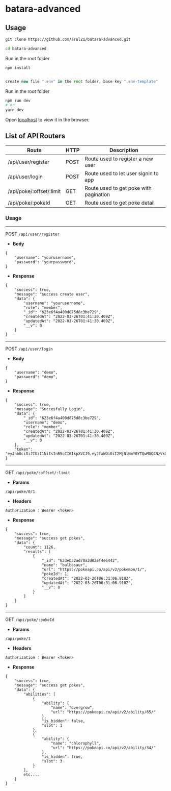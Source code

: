 # batara-advanced

## Usage

```bash
git clone https://github.com/arul21/batara-advanced.git
```

```bash
cd batara-advanced
```

Run in the root folder

```bash
npm install
```

```javascript

create new file ".env" in the root folder, base key ".env-template"

```

Run in the root folder

```bash
npm run dev
# or
yarn dev
```

Open [localhost](http://localhost:3000) to view it in the browser.

## List of API Routers

| Route                    | HTTP | Description                            |
| ------------------------ | ---- | -------------------------------------- |
| /api/user/register       | POST | Route used to register a new user      |
| /api/user/login          | POST | Route used to let user signin to app   |
| /api/poke/:offset/:limit | GET  | Route used to get poke with pagination |
| /api/poke/:pokeId        | GET  | Route used to get poke detail          |

### Usage

---

POST
`/api/user/register `

- **Body**

```
{
    "username": "yourusername",
    "password": "yourpassword",
}
```

- **Response**

```
{
    "success": true,
    "message": "success create user",
    "data": {
        "username": "yourusername",
        "role": "member",
        "_id": "623e6f4a400d875d8c3be729",
        "createdAt": "2022-03-26T01:41:30.409Z",
        "updatedAt": "2022-03-26T01:41:30.409Z",
        "__v": 0
    }
}
```

---

POST
`/api/user/login `

- **Body**

```
{
    "username": "demo",
    "password": "demo",
}
```

- **Response**

```
{
    "success": true,
    "message": "Succesfully Login",
    "data": {
        "_id": "623e6f4a400d875d8c3be729",
        "username": "demo",
        "role": "member",
        "createdAt": "2022-03-26T01:41:30.409Z",
        "updatedAt": "2022-03-26T01:41:30.409Z",
        "__v": 0
    },
    "token": "eyJhbGciOiJIUzI1NiIsInR5cCI6IkpXVCJ9.eyJfaWQiOiI2MjNlNmY0YTQwMGQ4NzVkOGMzYmU3MjkiLCJyb2xlIjoibWVtYmVyIiwidXNlcm5hbWUiOiJkZW1vIiwiaWF0IjoxNjQ4MjU5MTUwfQ.r653VvnQEtWdv2MP3JLZMGvslNNxOL4I_QSEh_KtqH8"
}
```

---

GET
`/api/poke/:offset/:limit`

- **Params**

```
/api/poke/0/1
```

- **Headers**

```
Authorization : Bearer <Token>
```

- **Response**

```
{
    "success": true,
    "message": "success get pokes",
    "data": {
        "count": 1126,
        "results": [
            {
                "_id": "623eb32ad70a2d03ef4e6442",
                "name": "bulbasaur",
                "url": "https://pokeapi.co/api/v2/pokemon/1/",
                "pokeId": 1,
                "createdAt": "2022-03-26T06:31:06.910Z",
                "updatedAt": "2022-03-26T06:31:06.910Z",
                "__v": 0
            }
        ]
    }
}
```

---

GET
`/api/poke/:pokeId`

- **Params**

```
/api/poke/1
```

- **Headers**

```
Authorization : Bearer <Token>
```

- **Response**

```
{
    "success": true,
    "message": "success get pokes",
    "data": {
        "abilities": [
            {
                "ability": {
                    "name": "overgrow",
                    "url": "https://pokeapi.co/api/v2/ability/65/"
                },
                "is_hidden": false,
                "slot": 1
            },
            {
                "ability": {
                    "name": "chlorophyll",
                    "url": "https://pokeapi.co/api/v2/ability/34/"
                },
                "is_hidden": true,
                "slot": 3
            }
        ],
        etc....
    }
}
```
